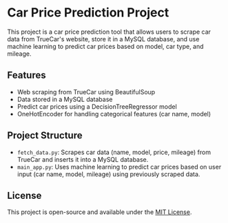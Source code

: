 # Car Price Prediction Project

This project is a car price prediction tool that allows users to scrape car data from TrueCar's website, store it in a MySQL database, and use machine learning to predict car prices based on model, car type, and mileage.

## Features

- Web scraping from TrueCar using BeautifulSoup
- Data stored in a MySQL database
- Predict car prices using a DecisionTreeRegressor model
- OneHotEncoder for handling categorical features (car name, model)

## Project Structure

- `fetch_data.py`: Scrapes car data (name, model, price, mileage) from TrueCar and inserts it into a MySQL database.
- `main_app.py`: Uses machine learning to predict car prices based on user input (car name, model, mileage) using previously scraped data.

## License

This project is open-source and available under the [MIT License](LICENSE).
